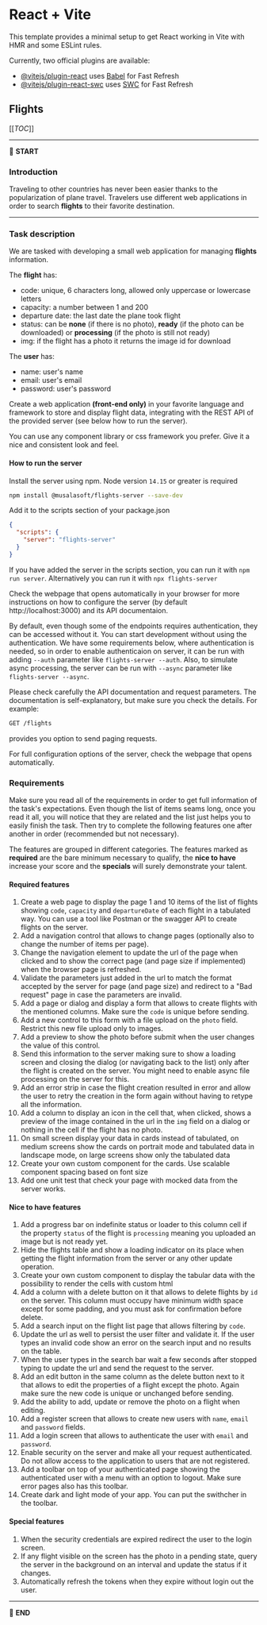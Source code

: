 # React + Vite

This template provides a minimal setup to get React working in Vite with HMR and some ESLint rules.

Currently, two official plugins are available:

- [@vitejs/plugin-react](https://github.com/vitejs/vite-plugin-react/blob/main/packages/plugin-react/README.md) uses [Babel](https://babeljs.io/) for Fast Refresh
- [@vitejs/plugin-react-swc](https://github.com/vitejs/vite-plugin-react-swc) uses [SWC](https://swc.rs/) for Fast Refresh

## Flights

[[_TOC_]]

---

:scroll: **START**

### Introduction

Traveling to other countries has never been easier thanks to the popularization of plane travel.
Travelers use different web applications in order to search **flights** to their favorite destination.

---

### Task description

We are tasked with developing a small web application for managing **flights** information.

The **flight** has:

- code: unique, 6 characters long, allowed only uppercase or lowercase letters
- capacity: a number between 1 and 200
- departure date: the last date the plane took flight
- status: can be **none** (if there is no photo), **ready** (if the photo can be downloaded) or **processing** (if the photo is still not ready)
- img: if the flight has a photo it returns the image id for download

The **user** has:

- name: user's name
- email: user's email
- password: user's password

Create a web application **(front-end only)** in your favorite language and framework to store and display flight data, integrating with the REST API of the provided server (see below how to run the server).

You can use any component library or css framework you prefer. Give it a nice and consistent look and feel.

#### How to run the server

Install the server using npm. Node version `14.15` or greater is required

```bash
npm install @musalasoft/flights-server --save-dev
```

Add it to the scripts section of your package.json

```json
{
  "scripts": {
    "server": "flights-server"
  }
}
```

If you have added the server in the scripts section, you can run it with `npm run server`. Alternatively you can run it with `npx flights-server`

Check the webpage that opens automatically in your browser for more instructions on how to configure the server (by default http://localhost:3000) and its API documentaion.

By default, even though some of the endpoints requires authentication, they can be accessed without it. You can start development without using the authentication. We have some requirements below, where authentication is needed, so in order to enable authenticaion on server, it can be run with adding `--auth` parameter like `flights-server --auth`. Also, to simulate async processing, the server can be run with `--async` parameter like `flights-server --async`.

Please check carefully the API documentation and request parameters. The documentation is self-explanatory, but make sure you check the details. For example:

```bash
GET /flights
```

provides you option to send paging requests.

For full configuration options of the server, check the webpage that opens automatically.

### Requirements

Make sure you read all of the requirements in order to get full information of the task's expectations. Even though the list of items seams long, once you read it all, you will notice that they are related and the list just helps you to easily finish the task. Then try to complete the following features one after another in order (recommended but not necessary).

The features are grouped in different categories. The features marked as **required** are the bare minimum necessary to qualify,
the **nice to have** increase your score and the **specials** will surely demonstrate your talent.

#### Required features

1. Create a web page to display the page 1 and 10 items of the list of flights showing `code`, `capacity` and `departureDate` of each flight in a tabulated way. You can use a tool like Postman or the swagger API to create flights on the server.
2. Add a navigation control that allows to change pages (optionally also to change the number of items per page).
3. Change the navigation element to update the url of the page when clicked and to show the correct page (and page size if implemented) when the browser page is refreshed.
4. Validate the parameters just added in the url to match the format accepted by the server for page (and page size) and redirect to a "Bad request" page in case the parameters are invalid.
5. Add a page or dialog and display a form that allows to create flights with the mentioned columns. Make sure the `code` is unique before sending.
6. Add a new control to this form with a file upload on the `photo` field. Restrict this new file upload only to images.
7. Add a preview to show the photo before submit when the user changes the value of this control.
8. Send this information to the server making sure to show a loading screen and closing the dialog (or navigating back to the list) only after the flight is created on the server. You might need to enable async file processing on the server for this.
9. Add an error strip in case the flight creation resulted in error and allow the user to retry the creation in the form again without having to retype all the information.
10. Add a column to display an icon in the cell that, when clicked, shows a preview of the image contained in the url in the `img` field on a dialog or nothing in the cell if the flight has no photo.
11. On small screen display your data in cards instead of tabulated, on medium screens show the cards on portrait mode and tabulated data in landscape mode, on large screens show only the tabulated data
12. Create your own custom component for the cards. Use scalable component spacing based on font size
13. Add one unit test that check your page with mocked data from the server works.

#### Nice to have features

1. Add a progress bar on indefinite status or loader to this column cell if the property `status` of the flight is `processing` meaning you uploaded an image but is not ready yet.
2. Hide the flights table and show a loading indicator on its place when getting the flight information from the server or any other update operation.
3. Create your own custom component to display the tabular data with the possibility to render the cells with custom html
4. Add a column with a delete button on it that allows to delete flights by `id` on the server. This column must occupy have minimum width space except for some padding, and you must ask for confirmation before delete.
5. Add a search input on the flight list page that allows filtering by `code`.
6. Update the url as well to persist the user filter and validate it. If the user types an invalid code show an error on the search input and no results on the table.
7. When the user types in the search bar wait a few seconds after stopped typing to update the url and send the request to the server.
8. Add an edit button in the same column as the delete button next to it that allows to edit the properties of a flight except the photo. Again make sure the new code is unique or unchanged before sending.
9. Add the ability to add, update or remove the photo on a flight when editing.
10. Add a register screen that allows to create new users with `name`, `email` and `password` fields.
11. Add a login screen that allows to authenticate the user with `email` and `password`.
12. Enable security on the server and make all your request authenticated. Do not allow access to the application to users that are not registered.
13. Add a toolbar on top of your authenticated page showing the authenticated user with a menu with an option to logout. Make sure error pages also has this toolbar.
14. Create dark and light mode of your app. You can put the swithcher in the toolbar.

#### Special features

1. When the security credentials are expired redirect the user to the login screen.
2. If any flight visible on the screen has the photo in a pending state, query the server in the background on an interval and update the status if it changes.
3. Automatically refresh the tokens when they expire without login out the user.

---

:scroll: **END**
